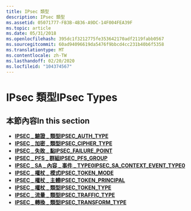 ```yaml
---
title: IPsec 類型
description: IPsec 類型
ms.assetid: 05071777-FB3B-4B36-A9DC-14F004FEA39F
ms.topic: article
ms.date: 05/31/2018
ms.openlocfilehash: 395dc1f3212775fe353642170adf2119fabb0567
ms.sourcegitcommit: 60ad94096619da5476f9bbcd4cc231b40b6f5358
ms.translationtype: MT
ms.contentlocale: zh-TW
ms.lasthandoff: 02/20/2020
ms.locfileid: "104374567"
---
```

# <a name="ipsec-types"></a><span data-ttu-id="a4c6d-103">IPsec 類型</span><span class="sxs-lookup"><span data-stu-id="a4c6d-103">IPsec Types</span></span>

## <a name="in-this-section"></a><span data-ttu-id="a4c6d-104">本節內容</span><span class="sxs-lookup"><span data-stu-id="a4c6d-104">In this section</span></span>

-   [<span data-ttu-id="a4c6d-105">**IPSEC \_ 驗證 \_ 類型**</span><span class="sxs-lookup"><span data-stu-id="a4c6d-105">**IPSEC\_AUTH\_TYPE**</span></span>](/windows/desktop/api/Ipsectypes/ne-ipsectypes-ipsec_auth_type)
-   [<span data-ttu-id="a4c6d-106">**IPSEC \_ 加密 \_ 類型**</span><span class="sxs-lookup"><span data-stu-id="a4c6d-106">**IPSEC\_CIPHER\_TYPE**</span></span>](/windows/desktop/api/Ipsectypes/ne-ipsectypes-ipsec_cipher_type)
-   [<span data-ttu-id="a4c6d-107">**IPSEC \_ 失敗 \_ 點**</span><span class="sxs-lookup"><span data-stu-id="a4c6d-107">**IPSEC\_FAILURE\_POINT**</span></span>](/windows/desktop/api/Ipsectypes/ne-ipsectypes-ipsec_failure_point)
-   [<span data-ttu-id="a4c6d-108">**IPSEC \_ PFS \_ 群組**</span><span class="sxs-lookup"><span data-stu-id="a4c6d-108">**IPSEC\_PFS\_GROUP**</span></span>](/windows/desktop/api/Ipsectypes/ne-ipsectypes-ipsec_pfs_group)
-   [<span data-ttu-id="a4c6d-109">**IPSEC \_ SA \_ 內容 \_ 事件 \_ TYPE0**</span><span class="sxs-lookup"><span data-stu-id="a4c6d-109">**IPSEC\_SA\_CONTEXT\_EVENT\_TYPE0**</span></span>](/windows/desktop/api/Ipsectypes/ne-ipsectypes-ipsec_sa_context_event_type0)
-   [<span data-ttu-id="a4c6d-110">**IPSEC \_ 權杖 \_ 模式**</span><span class="sxs-lookup"><span data-stu-id="a4c6d-110">**IPSEC\_TOKEN\_MODE**</span></span>](/windows/desktop/api/Ipsectypes/ne-ipsectypes-ipsec_token_mode)
-   [<span data-ttu-id="a4c6d-111">**IPSEC \_ 權杖 \_ 主體**</span><span class="sxs-lookup"><span data-stu-id="a4c6d-111">**IPSEC\_TOKEN\_PRINCIPAL**</span></span>](/windows/desktop/api/Ipsectypes/ne-ipsectypes-ipsec_token_principal)
-   [<span data-ttu-id="a4c6d-112">**IPSEC \_ 權杖 \_ 類型**</span><span class="sxs-lookup"><span data-stu-id="a4c6d-112">**IPSEC\_TOKEN\_TYPE**</span></span>](/windows/desktop/api/Ipsectypes/ne-ipsectypes-ipsec_token_type)
-   [<span data-ttu-id="a4c6d-113">**IPSEC \_ 流量 \_ 類型**</span><span class="sxs-lookup"><span data-stu-id="a4c6d-113">**IPSEC\_TRAFFIC\_TYPE**</span></span>](/windows/desktop/api/Ipsectypes/ne-ipsectypes-ipsec_traffic_type)
-   [<span data-ttu-id="a4c6d-114">**IPSEC \_ 轉換 \_ 類型**</span><span class="sxs-lookup"><span data-stu-id="a4c6d-114">**IPSEC\_TRANSFORM\_TYPE**</span></span>](/windows/desktop/api/Ipsectypes/ne-ipsectypes-ipsec_transform_type)

 

 




